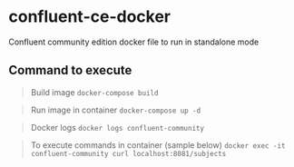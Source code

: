 # confluent-ce-docker
Confluent community edition docker file to run in standalone mode

## Command to execute
> Build image
`docker-compose build`

> Run image in container
`docker-compose up -d`

> Docker logs
`docker logs confluent-community`

> To execute commands in container (sample below)
`docker exec -it confluent-community curl localhost:8081/subjects`
